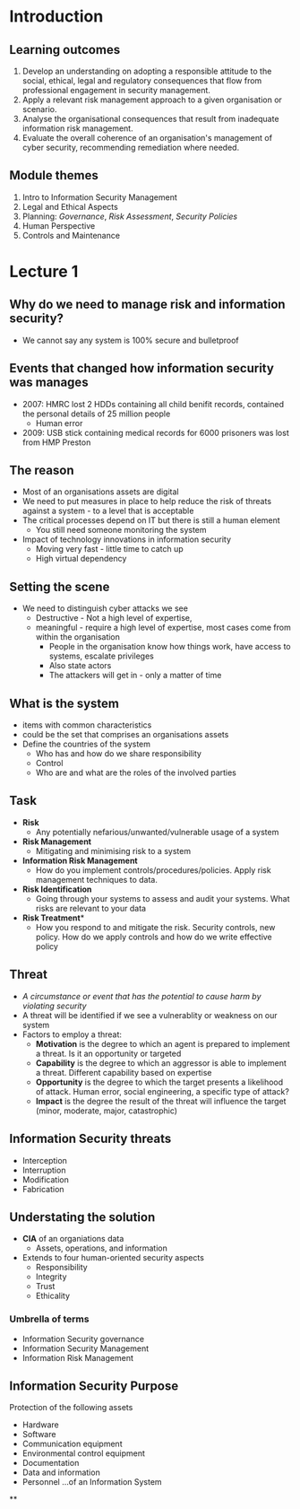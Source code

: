# Introduction

## Learning outcomes
1. Develop an understanding on adopting a responsible attitude to the social, ethical, legal and regulatory
consequences that flow from professional engagement in security management.
2. Apply a relevant risk management approach to a given organisation or scenario.
3. Analyse the organisational consequences that result from inadequate information risk management.
4. Evaluate the overall coherence of an organisation's management of cyber security, recommending
remediation where needed.

## Module themes 
1. Intro to Information Security Management 
2. Legal and Ethical Aspects 
3. Planning: *Governance*, *Risk Assessment*, *Security Policies* 
4. Human Perspective 
5. Controls and Maintenance

# Lecture 1

## Why do we need to manage risk and information security?
- We cannot say any system is 100% secure and bulletproof

## Events that changed how information security was manages
- 2007: HMRC lost 2 HDDs containing all child benifit records, contained the personal details of 25 million people
	- Human error
- 2009: USB stick containing medical records for 6000 prisoners was lost from HMP Preston

## The reason
 - Most of an organisations assets are digital
 - We need to put measures in place to help reduce the risk of threats against a system - to a level that is acceptable
 -  The critical processes depend on IT but there is still a human element
	 - You still need someone monitoring the system
- Impact of technology innovations in information security 
	- Moving very fast - little time to catch up
	- High virtual dependency

## Setting the scene
- We need to distinguish cyber attacks we see
	- Destructive - Not a high level of expertise, 
	- meaningful - require a high level of expertise, most cases come from within the organisation
		- People in the organisation know how things work, have access to systems, escalate privileges
		- Also state actors
		- The attackers will get in - only a matter of time

## What is the system
- items with common characteristics
- could be the set that comprises an organisations assets
- Define the countries of the system
	- Who has and how do we share responsibility
	- Control
	- Who are and what are the roles of the involved parties

## Task
- **Risk**
	- Any potentially nefarious/unwanted/vulnerable usage of a system
- **Risk Management**
	- Mitigating and minimising risk to a system
- **Information Risk Management**
	- How do you implement controls/procedures/policies. Apply risk management techniques to data.
- **Risk Identification**
	- Going through your systems to assess and audit your systems. What risks are relevant to your data
- **Risk Treatment***
	- How you respond to and mitigate the risk. Security controls, new policy. How do we apply controls and how do we write effective policy

## Threat
- *A circumstance or event that has the potential to cause harm by violating security*
- A threat will be identified if we see a vulnerablity or weakness on our system
- Factors to employ a threat: 
	- **Motivation** is the degree to which an agent is prepared to implement a threat. Is it an opportunity or targeted
	- **Capability** is the degree to which an aggressor is able to implement a threat. Different capability based on expertise
	- **Opportunity** is the degree to which the target presents a likelihood of attack. Human error, social engineering, a specific type of attack?
	- **Impact** is the degree the result of the threat will influence the target (minor, moderate, major, catastrophic)

## Information Security threats
- Interception
- Interruption
- Modification
- Fabrication


## Understating the solution
- **CIA** of an organiations data
	- Assets, operations, and information
- Extends to four human-oriented security aspects 
	- Responsibility 
	- Integrity 
	- Trust 
	- Ethicality
### Umbrella of terms
- Information Security governance
- Information Security Management
- Information Risk Management

## Information Security Purpose 
Protection of the following assets 
- Hardware 
- Software 
- Communication equipment 
- Environmental control equipment 
- Documentation 
- Data and information 
- Personnel 
…of an Information System

**
